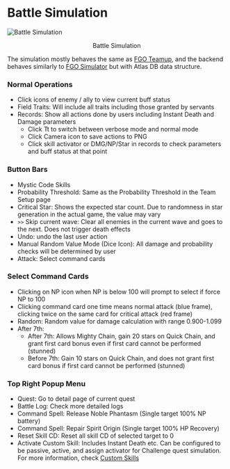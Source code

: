 # Battle Simulation

![Battle Simulation](https://data-cn.chaldea.center/public/battle_en.png)

<figcaption style="text-align:center">Battle Simulation</figcaption>

The simulation mostly behaves the same as [FGO Teamup](https://www.fgo-teamup.com), and the backend behaves similarly to 
[FGO Simulator](https://github.com/SharpnelXu/FGOSimulator) but with Atlas DB data structure.

### Normal Operations

- Click icons of enemy / ally to view current buff status
- Field Traits: Will include all traits including those granted by servants
- Records: Show all actions done by users including Instant Death and Damage parameters
  - Click Tt to switch between verbose mode and normal mode
  - Click Camera icon to save actions to PNG
  - Click skill activator or DMG/NP/Star in records to check parameters and buff status at that point

### Button Bars

- Mystic Code Skills
- Probability Threshold: Same as the Probability Threshold in the Team Setup page
- Critical Star: Shows the expected star count. Due to randomness in star generation in the actual game, the value may
  vary
- `>>` Skip current wave: Clear all enemies in the current wave and goes to the next. Does not trigger death effects
- Undo: undo the last user action
- Manual Random Value Mode (Dice Icon): All damage and probability checks will be determined by user
- Attack: Select command cards

### Select Command Cards

- Clicking on NP icon when NP is below 100 will prompt to select if force NP to 100
- Clicking command card one time means normal attack (blue frame), clicking twice on the same card for critical attack (red frame)
- Random: Random value for damage calculation with range 0.900-1.099
- After 7th:
  - After 7th: Allows Mighty Chain, gain 20 stars on Quick Chain, and grant first card bonus even if first card cannot be performed (stunned)
  - Before 7th: Gain 10 stars on Quick Chain, and does not grant first card bonus if first card cannot be performed (stunned)

### Top Right Popup Menu

- Quest: Go to detail page of current quest
- Battle Log: Check more detailed logs
- Command Spell: Release Noble Phantasm (Single target 100% NP battery)
- Command Spell: Repair Spirit Origin (Single target 100% HP Recovery)
- Reset Skill CD: Reset all skill CD of selected target to 0
- Activate Custom Skill: Includes Instant Death etc. Can be configured to be passive, active, and assign activator for
  Challenge quest simulation. For more information, check [Custom Skills](faq.md#custom-skills)